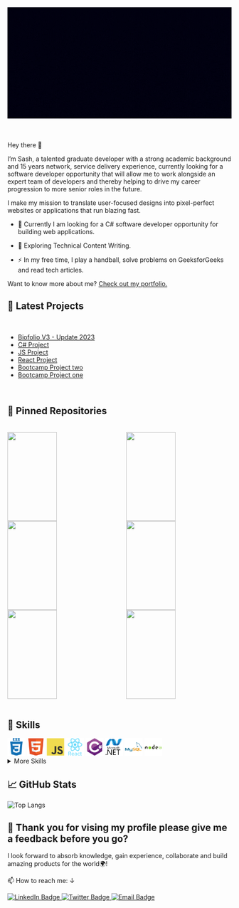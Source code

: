 
<div align="center">
  <img src="img/bannerSashko.gif" width=100% height="250"/>
</div>

<br>
<br>

Hey there 👋

I’m Sash, a talented graduate developer with a strong academic background and 15 years network, service delivery experience, currently looking for a software developer opportunity that will allow me to work alongside an expert team of developers and thereby helping to drive my career progression to more senior roles in the future. 

I make my mission to translate user-focused designs into pixel-perfect websites or applications that run blazing fast.  

- :telescope: Currently I am looking for a C# software developer opportunity for building web applications.

- :seedling: Exploring Technical Content Writing.

- :zap: In my free time, I play a handball, solve problems on GeeksforGeeks and read tech articles.


Want to know more about me? [Check out my portfolio.](https://#/)



## 📝 Latest Projects

<br>

<!-- BLOG-POST-LIST:START -->
- [Biofolio V3 - Update 2023](https://#)
- [C# Project](https://#)
- [JS Project](https://sashkoristovski.github.io/bankist/)
- [React Project](https://#)
- [Bootcamp Project two](https://sashkoristovski.github.io/Ohmyfood/)
- [Bootcamp Project one](https://sashkoristovski.github.io/OpenClassFirstProject/)
<!-- BLOG-POST-LIST:END -->

<br>

## 📌 Pinned Repositories

<br>

<section>
  
<a href="https://github.com/sashkoristovski/OpenClassFirstProject">
  <img align="left" style="height:200px; width: 47%;" src="https://github-readme-stats.vercel.app/api/pin/?username=sashkoristovski&repo=OpenClassFirstProject&title_color=ffffff&text_color=c9cacc&icon_color=4AB197&bg_color=1A2B34" />
</a>

<a href="https://github.com/sashkoristovski/OpenClassFirstProject">
  <img align="right" style="height:200px; width: 47%;" src="https://github-readme-stats.vercel.app/api/pin/?username=sashkoristovski&repo=OpenClassFirstProject&title_color=ffffff&text_color=c9cacc&icon_color=4AB197&bg_color=1A2B34" />
</a>
  
<a href="https://github.com/sashkoristovski/OpenClassFirstProject">
  <img align="left" style="height:200px; width: 47%;" src="https://github-readme-stats.vercel.app/api/pin/?username=sashkoristovski&repo=OpenClassFirstProject&title_color=ffffff&text_color=c9cacc&icon_color=4AB197&bg_color=1A2B34" />
</a>

<a href="https://sashkoristovski.github.io/bankist/">
  <img align="right" style="height:200px; width: 47%;" src="https://github-readme-stats.vercel.app/api/pin/?username=sashkoristovski&repo=bankist&title_color=ffffff&text_color=c9cacc&icon_color=4AB197&bg_color=1A2B34" />
</a>
  
<a href="https://sashkoristovski.github.io/Ohmyfood/">
  <img align="left" style="height:200px; width:47%;" src="https://github-readme-stats.vercel.app/api/pin/?username=sashkoristovski&repo=Ohmyfood&title_color=ffffff&text_color=c9cacc&icon_color=4AB197&bg_color=1A2B34" />
</a>

<a href="https://sashkoristovski.github.io/OpenClassFirstProject/">
  <img align="right" style="height:200px; width: 47%;" src="https://github-readme-stats.vercel.app/api/pin/?username=sashkoristovski&repo=OpenClassFirstProject&title_color=ffffff&text_color=c9cacc&icon_color=4AB197&bg_color=1A2B34" />
</a>
  <img style="float:none; width:100%;" />
</section>

  ## 💼 Skills

<div>
  <img src="https://github.com/devicons/devicon/blob/master/icons/css3/css3-plain-wordmark.svg"  title="CSS3" alt="CSS" width="40" height="40"/>
  <img src="https://github.com/devicons/devicon/blob/master/icons/html5/html5-original.svg" title="HTML5" alt="HTML" width="40" height="40"/>
  <img src="https://github.com/devicons/devicon/blob/master/icons/javascript/javascript-original.svg" title="JavaScript" alt="JavaScript" width="40" height="40"/>
  
  <img src="https://github.com/devicons/devicon/blob/master/icons/react/react-original-wordmark.svg" title="React" alt="React" width="40" height="40"/>
  <img src="https://github.com/devicons/devicon/blob/1119b9f84c0290e0f0b38982099a2bd027a48bf1/icons/csharp/csharp-original.svg" title="Spring" alt="C#" width="40" height="40"/>
  <img src="https://github.com/devicons/devicon/blob/1119b9f84c0290e0f0b38982099a2bd027a48bf1/icons/dot-net/dot-net-original-wordmark.svg" title="Spring" alt="C#" width="40" height="40"/>
   <img src="https://github.com/devicons/devicon/blob/master/icons/mysql/mysql-original-wordmark.svg" title="MySQL"  alt="MySQL" width="40" height="40"/>
  <img src="https://github.com/devicons/devicon/blob/master/icons/nodejs/nodejs-original-wordmark.svg" title="NodeJS" alt="NodeJS" width="40" height="40"/>
</div>

<details>
<summary>More Skills</summary>
<br>

![](https://img.shields.io/badge/Style-Bootstrap-informational?style=flat&logo=Bootstrap-CSS&logoColor=white&color=4AB197)
![](https://img.shields.io/badge/Style-Sass-informational?style=flat&logo=Sass&logoColor=white&color=4AB197)
<br>

![](https://img.shields.io/badge/Test-Jest-informational?style=flat&logo=jest&logoColor=white&color=4AB197)
![](https://img.shields.io/badge/Test-Mocha-informational?style=flat&logo=Mocha&logoColor=white&color=4AB197)
  
<br>
  
![](https://img.shields.io/badge/Tools-Netlify-informational?style=flat&logo=netlify&logoColor=white&color=4AB197)
![](https://img.shields.io/badge/Tools-Actions-informational?style=flat&logo=github-actions&logoColor=white&color=4AB197)
![](https://img.shields.io/badge/Tools-NPM-informational?style=flat&logo=npm&logoColor=white&color=4AB197)
![](https://img.shields.io/badge/Tools-Postman-informational?style=flat&logo=Postman&logoColor=white&color=4AB197)
![](https://img.shields.io/badge/Tools-GitHub-informational?style=flat&logo=GitHub&logoColor=white&color=4AB197)
![](https://img.shields.io/badge/Tools-GitLab-informational?style=flat&logo=GitLab&logoColor=white&color=4AB197)
![](https://img.shields.io/badge/Tools-Bitbucket-informational?style=flat&logo=Bitbucket&logoColor=white&color=4AB197)
![](https://img.shields.io/badge/Tools-Jira-informational?style=flat&logo=Jira-Software&logoColor=white&color=4AB197)

<!---
![](https://img.shields.io/badge/Code-React-informational?style=flat&logo=react&logoColor=white&color=4AB197)
![](https://img.shields.io/badge/Code-JavaScript-informational?style=flat&logo=JavaScript&logoColor=white&color=4AB197)
![](https://img.shields.io/badge/Code-CSharp-informational?style=flat&logo=c-sharp&logoColor=white&color=4AB197)
![](https://img.shields.io/badge/Code-.NET-informational?style=flat&logo=.net&logoColor=white&color=4AB197)
![](https://img.shields.io/badge/Code-MySQL-informational?style=flat&logo=MySQL&logoColor=white&color=4AB197)


![](https://img.shields.io/badge/Code-Phyton-informational?style=flat&logo=Phyton&logoColor=white&color=4AB197)
![](https://img.shields.io/badge/Code-SwiftUI-informational?style=flat&logo=swift&logoColor=white&color=4AB197)
![](https://img.shields.io/badge/Test-Cypress-informational?style=flat&logo=Cypress&logoColor=white&color=4AB197)
![](https://img.shields.io/badge/Test-Jasmine-informational?style=flat&logo=Jasmine&logoColor=white&color=4AB197)
![](https://img.shields.io/badge/Style-Stylus-informational?style=flat&logo=Stylus&logoColor=white&color=4AB197)
![](https://img.shields.io/badge/Tools-Docker-informational?style=flat&logo=docker&logoColor=white&color=4AB197)
![](https://img.shields.io/badge/Tools-Pivotal-informational?style=flat&logo=Pivotal-Tracker&logoColor=white&color=4AB197)
![](https://img.shields.io/badge/Tools-NGINX-informational?style=flat&logo=nginx&logoColor=white&color=4AB197)
![](https://img.shields.io/badge/Tools-Jenkins-informational?style=flat&logo=jenkins&logoColor=white&color=4AB197)
![](https://img.shields.io/badge/Tools-SonarQube-informational?style=flat&logo=SonarQube&logoColor=white&color=4AB197)
![](https://img.shields.io/badge/Tools-Photoshop-informational?style=flat&logo=Adobe-Photoshop&logoColor=white&color=4AB197)
![](https://img.shields.io/badge/Tools-Illustrator-informational?style=flat&logo=Adobe-Illustrator&logoColor=white&color=4AB197)
![](https://img.shields.io/badge/Tools-AdobeXD-informational?style=flat&logo=Adobe-XD&logoColor=white&color=4AB197)
![](https://img.shields.io/badge/Tools-Clubhouse-informational?style=flat&logo=Clubhouse&logoColor=white&color=4AB197)
-->
</details>

## &#x1f4c8; GitHub Stats

![Top Langs](https://github-readme-stats-git-masterrstaa-rickstaa.vercel.app/api/top-langs/?username=sashkoristovski&theme=tokyonight)

## 📣 Thank you for vising my profile please give me a feedback before you go?

I look forward to absorb knowledge, gain experience, collaborate and build amazing products for the world🌍!

:mailbox: How to reach me: ↓
<br>
    <div id="badges">
    <a href="https://www.linkedin.com//in/sashko-ristovski">
      <img src="https://img.shields.io/badge/LinkedIn-blue?style=for-the-badge&logo=linkedin&logoColor=white" alt="LinkedIn Badge"/>
    </a>
    <a href="https://twitter.com/SashkoRistovsk2">
      <img src="https://img.shields.io/badge/Twitter-orange?style=for-the-badge&logo=twitter&logoColor=white" alt="Twitter Badge"/>
      </a>
     <a href="mailto:sashko.ristovski@yahoo.co.uk">
      <img src="https://img.shields.io/badge/Gmail-D14836?style=for-the-badge&logo=gmail&logoColor=white" alt="Email Badge"/>
      </a>
    </div>


